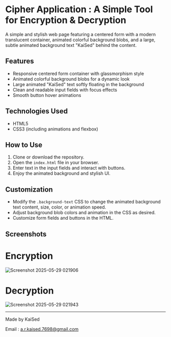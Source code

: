 # Cipher Application : A Simple Tool for Encryption & Decryption

A simple and stylish web page featuring a centered form with a modern translucent container, animated colorful background blobs, and a large, subtle animated background text "KaiSed" behind the content.

## Features

- Responsive centered form container with glassmorphism style
- Animated colorful background blobs for a dynamic look
- Large animated "KaiSed" text softly floating in the background
- Clean and readable input fields with focus effects
- Smooth button hover animations

## Technologies Used

- HTML5
- CSS3 (including animations and flexbox)

## How to Use

1. Clone or download the repository.
2. Open the `index.html` file in your browser.
3. Enter text in the input fields and interact with buttons.
4. Enjoy the animated background and stylish UI.

## Customization

- Modify the `.background-text` CSS to change the animated background text content, size, color, or animation speed.
- Adjust background blob colors and animation in the CSS as desired.
- Customize form fields and buttons in the HTML.

## Screenshots

# Encryption 

![Screenshot 2025-05-29 021906](https://github.com/user-attachments/assets/7cd70bd9-8357-4ed2-83c9-f41057dbef78)



# Decryption

![Screenshot 2025-05-29 021943](https://github.com/user-attachments/assets/d2ef08be-fb71-4978-86ab-fabdb1f3f8e1)


---

Made by KaiSed

Email : a.r.kaised.7698@gmail.com
